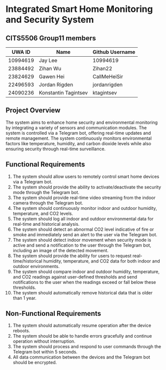 # Integrated Smart Home Monitoring and Security System

## CITS5506 Group11 members

| UWA ID  | Name | Github Username |
|---------|------|-----------------|
|10994619 |Jay Lee|10994619|
|23884492 |Zihan Wu|Zihan22|
|23824629 |Gawen Hei|CallMeHeiSir|
|22496593 |Jordan Rigden|jordanrigden|
|24090236 |Konstantin Tagintsev|ktagintsev|

## Project Overview

The system aims to enhance home security and environmental monitoring by integrating a variety of sensors and communication modules. The system is controlled via a Telegram bot, offering real-time updates and remote management. The system continuously monitors environmental factors like temperature, humidity, and carbon dioxide levels while also ensuring security through real-time surveillance.

## Functional Requirements

1. The system should allow users to remotely control smart home devices via a Telegram bot.
2. The system should provide the ability to activate/deactivate the security mode through the Telegram bot.
3. The system should provide real-time video streaming from the indoor camera through the Telegram bot.
4. The system should continuously monitor indoor and outdoor humidity, temperature, and CO2 levels.
5. The system should log all indoor and outdoor environmental data for real-time and historical analysis.
6. The system should detect an abnormal CO2 level indicative of fire or smoke and immediately send an alert to the user via the Telegram bot.
7. The system should detect indoor movement when security mode is active and send a notification to the user through the Telegram bot, including an image of the detected movement.
8. The system should provide the ability for users to request real-time/historical humidity, temperature, and CO2 data for both indoor and outdoor environments.
9. The system should compare indoor and outdoor humidity, temperature, and CO2 readings against user-defined thresholds and send notifications to the user when the readings exceed or fall below these thresholds.
10. The system should automatically remove historical data that is older than 1 year.

## Non-Functional Requirements

1. The system should automatically resume operation after the device reboots.
2. The system should be able to handle errors gracefully and continue operation without interruption.
3. The system should process and respond to user commands through the Telegram bot within 5 seconds.
4. All data communication between the devices and the Telegram bot should be encrypted.
